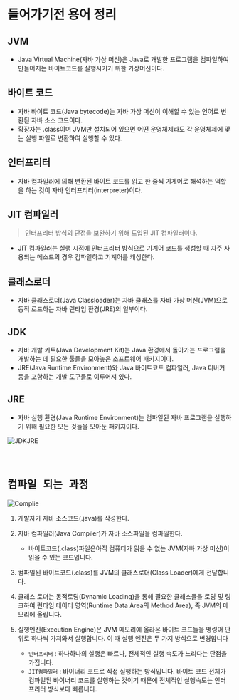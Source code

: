 # 들어가기전 용어 정리

## JVM

- Java Virtual Machine(자바 가상 머신)은 Java로 개발한 프로그램을 컴파일하여 만들어지는 바이트코드를 실행시키기 위한 가상머신이다.

## 바이트 코드

- 자바 바이트 코드(Java bytecode)는 자바 가상 머신이 이해할 수 있는 언어로 변환된 자바 소스 코드이다.
- 확장자는 .class이며 JVM만 설치되어 있으면 어떤 운영체제라도 각 운영체제에 맞는 실행 파일로 변환하여 실행할 수 있다.

## 인터프리터

- 자바 컴파일러에 의해 변환된 바이트 코드를 읽고 한 줄씩 기계어로 해석하는 역할을 하는 것이 자바 인터프리터(interpreter)이다.

## JIT 컴파일러

> 인터프리터 방식의 단점을 보완하기 위해 도입된 JIT 컴파일러이다.

- JIT 컴파일러는 실행 시점에 인터프리터 방식으로 기계어 코드를 생성할 때 자주 사용되는 메소드의 경우 컴파일하고 기계어를 캐싱한다.

## 클래스로더

- 자바 클래스로더(Java Classloader)는 자바 클래스를 자바 가상 머신(JVM)으로 동적 로드하는 자바 런타임 환경(JRE)의 일부이다.

## JDK

- 자바 개발 키트(Java Development Kit)는 Java 환경에서 돌아가는 프로그램을 개발하는 데 필요한 툴들을 모아놓은 소프트웨어 패키지이다.
- JRE(Java Runtime Environment)와 Java 바이트코드 컴파일러, Java 디버거 등을 포함하는 개발 도구들로 이루어져 있다.

## JRE

- 자바 실행 환경(Java Runtime Environment)는 컴파일된 자바 프로그램을 실행하기 위해 필요한 모든 것들을 모아둔 패키지이다.

![JDKJRE](https://imgur.com/CnX95sv.jpg)

<br>

# `컴파일 되는 과정`

![Complie](https://imgur.com/hOMWc6J.jpg)

1. 개발자가 자바 소스코드(.java)를 작성한다.

1. 자바 컴파일러(Java Compiler)가 자바 소스파일을 컴파일한다.

   - 바이트코드(.class)파일은아직 컴퓨터가 읽을 수 없는 JVM(자바 가상 머신)이 읽을 수 있는 코드입니다.

1. 컴파일된 바이트코드(.class)를 JVM의 클래스로더(Class Loader)에게 전달합니다.

1. 클래스 로더는 동적로딩(Dynamic Loading)을 통해 필요한 클래스들을 로딩 및 링크하여 런타임 데이터 영역(Runtime Data Area의 Method Area), 즉 JVM의 메모리에 올립니다.

1. 실행엔진(Execution Engine)은 JVM 메모리에 올라온 바이트 코드들을 명령어 단위로 하나씩 가져와서 실행합니다. 이 때 실행 엔진은 두 가지 방식으로 변경합니다
   - `인터프리터` : 하나하나의 실행은 빠르나, 전체적인 실행 속도가 느리다는 단점을 가집니다.
   - `JIT컴파일러` : 바이너리 코드로 직접 실행하는 방식입니다. 바이트 코드 전체가 컴파일된 바이너리 코드를 실행하는 것이기 때문에 전체적인 실행속도는 인터프리터 방식보다 빠릅니다.
